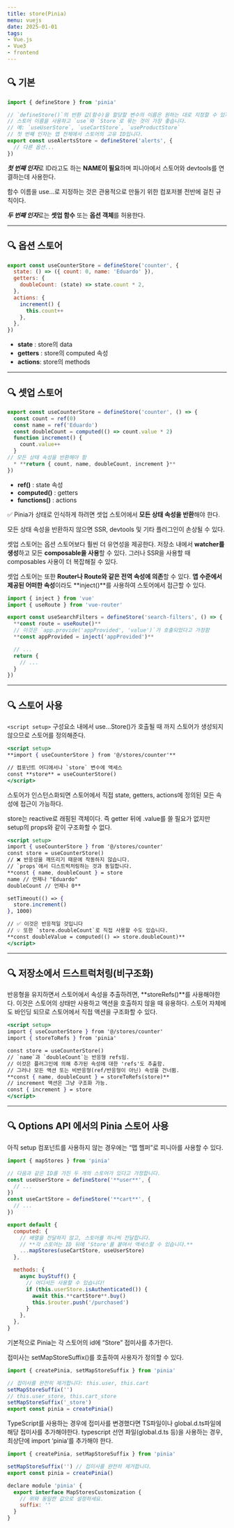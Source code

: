 ```yaml
---
title: store(Pinia)
menu: vuejs
date: 2025-01-01
tags:
- Vue.js
- Vue3
- frontend
---
```


## 🔍 기본

```jsx
import { defineStore } from 'pinia'

// `defineStore()`의 반환 값(함수)을 할당할 변수의 이름은 원하는 대로 지정할 수 있지만,
// 스토어 이름을 사용하고 `use`와 `Store`로 묶는 것이 가장 좋습니다.
// 예: `useUserStore`, `useCartStore`, `useProductStore`
// 첫 번째 인자는 앱 전체에서 스토어의 고유 ID입니다.
export const useAlertsStore = defineStore('alerts', {
  // 다른 옵션...
})
```

***첫 번째 인자***로 ID라고도 하는 **NAME이 필요**하며 피니아에서 스토어와 devtools를 연결하는데 사용한다.

함수 이름을 use…로 지정하는 것은 관용적으로 만들기 위한 컴포저블 전반에 걸친 규칙이다.

***두 번째 인자***로는 **셋업 함수** 또는 **옵션 객체**를 허용한다.

---

## 🔍 옵션 스토어

```jsx
export const useCounterStore = defineStore('counter', {
  state: () => ({ count: 0, name: 'Eduardo' }),
  getters: {
    doubleCount: (state) => state.count * 2,
  },
  actions: {
    increment() {
      this.count++
    },
  },
})
```

- **state** : store의 data
- **getters** : store의 computed 속성
- **actions**: store의 methods

---

## 🔍 셋업 스토어

```jsx
export const useCounterStore = defineStore('counter', () => {
  const count = ref(0)
  const name = ref('Eduardo')
  const doubleCount = computed(() => count.value * 2)
  function increment() {
    count.value++
  }
// 모든 상태 속성을 반환해야 함
  * **return { count, name, doubleCount, increment }**
})
```

- **ref()** : state 속성
- **computed()** : getters
- **functions()** : actions

✅ Pinia가 상태로 인식하게 하려면 셋업 스토어에서 **모든 상태 속성을 반환**해야 한다.

모든 상태 속성을 반환하지 않으면 SSR, devtools 및 기타 플러그인이 손상될 수 있다.

셋업 스토어는 옵션 스토어보다 훨씬 더 유연성을 제공한다. 저장소 내에서 **watcher를 생성**하고 모든 **composable을 사용**할 수 있다. 그러나 SSR을 사용할 때 composables 사용이 더 복잡해질 수 있다.

셋업 스토어는 또한 **Router나 Route와 같은 전역 속성에 의존**할 수 있다. **앱 수준에서 제공된 어떠한 속성**이라도 **inject()**를 사용하여 스토어에서 접근할 수 있다.

```jsx
import { inject } from 'vue'
import { useRoute } from 'vue-router'

export const useSearchFilters = defineStore('search-filters', () => {
  **const route = useRoute()**
  // 이것은 `app.provide('appProvided', 'value')`가 호출되었다고 가정함
  **const appProvided = inject('appProvided')**

  // ...
  return {
    // ...
  }
})
```

---

## 🔍 스토어 사용

`<script setup>` 구성요소 내에서 use…Store()가 호출될 때 까지 스토어가 생성되지 않으므로 스토어를 정의해준다.

```jsx
<script setup>
**import { useCounterStore } from '@/stores/counter'**

// 컴포넌트 어디에서나 `store` 변수에 액세스
const **store** = useCounterStore()
</script>
```

스토어가 인스턴스화되면 스토어에서 직접 state, getters, actions에 정의된 모든 속성에 접근이 가능하다.

store는 reactive로 래핑된 객체이다. 즉 getter 뒤에 .value를 쓸 필요가 없지만 setup의 props와 같이 구조화할 수 없다.

```jsx
<script setup>
import { useCounterStore } from '@/stores/counter'
const store = useCounterStore()
// ❌ 반응성을 깨뜨리기 때문에 작동하지 않습니다.
// `props`에서 디스트럭처링하는 것과 동일합니다.
**const { name, doubleCount } = store
name // 언제나 "Eduardo"
doubleCount // 언제나 0**

setTimeout(() => {
  store.increment()
}, 1000)

// ✅ 이것은 반응적일 것입니다
// 💡 또한 `store.doubleCount`로 직접 사용할 수도 있습니다.
**const doubleValue = computed(() => store.doubleCount)**
</script>
```

---

## 🔍 저장소에서 드스트럭처링(비구조화)

반응형을 유지하면서 스토어에서 속성을 추출하려면, **storeRefs()**를 사용해야한다. 이것은 스토어의 상태만 사용하고 액션을 호출하지 않을 때 유용하다. 스토어 자체에도 바인딩 되므로 스토어에서 직접 액션을 구조화할 수 있다.

```jsx
<script setup>
import { useCounterStore } from '@/stores/counter'
import { storeToRefs } from 'pinia'

const store = useCounterStore()
// `name`과 `doubleCount`는 반응형 refs임.
// 이것은 플러그인에 의해 추가된 속성에 대한 'refs'도 추출함.
// 그러나 모든 액션 또는 비반응형(ref/반응형이 아닌) 속성을 건너뜀.
**const { name, doubleCount } = storeToRefs(store)**
// increment 액션은 그냥 구조화 가능.
const { increment } = store
</script>
```

---

## 🔍 Options API 에서의 Pinia 스토어 사용

아직 setup 컴포넌트를 사용하지 않는 경우에는 “맵 헬퍼”로 피니아를 사용할 수 있다.

```jsx
import { mapStores } from 'pinia'

// 다음과 같은 ID를 가진 두 개의 스토어가 있다고 가정합니다.
const useUserStore = defineStore('**user**', {
  // ...
})
const useCartStore = defineStore('**cart**', {
  // ...
})

export default {
  computed: {
    // 배열을 전달하지 않고, 스토어를 하나씩 전달합니다.
    // **각 스토어는 ID 뒤에 'Store'를 붙여서 액세스할 수 있습니다.**
    ...mapStores(useCartStore, useUserStore)
  },

  methods: {
    async buyStuff() {
      // 어디서든 사용할 수 있습니다!
      if (this.userStore.isAuthenticated()) {
        await this.**cartStore**.buy()
        this.$router.push('/purchased')
      }
    },
  },
}
```

기본적으로 Pinia는 각 스토어의 id에 “Store” 접미사를 추가한다.

접미사는 setMapStoreSuffix()를 호출하여 사용자가 정의할 수 있다.

```jsx
import { createPinia, setMapStoreSuffix } from 'pinia'

// 접미사를 완전히 제거합니다: this.user, this.cart
setMapStoreSuffix('')
// this.user_store, this.cart_store
setMapStoreSuffix('_store')
export const pinia = createPinia()
```

TypeScript를 사용하는 경우에 접미사를 변경했다면 TS파일이나 global.d.ts파일에 해당 접미사를 추가해야한다. typescript 선언 파일(global.d.ts 등)을 사용하는 경우, 최상단에 import ‘pinia’를 추가해야 한다.

```jsx
import { createPinia, setMapStoreSuffix } from 'pinia'

setMapStoreSuffix('') // 접미사를 완전히 제거합니다.
export const pinia = createPinia()

declare module 'pinia' {
  export interface MapStoresCustomization {
    // 위와 동일한 값으로 설정하세요.
    suffix: ''
  }
}
```
